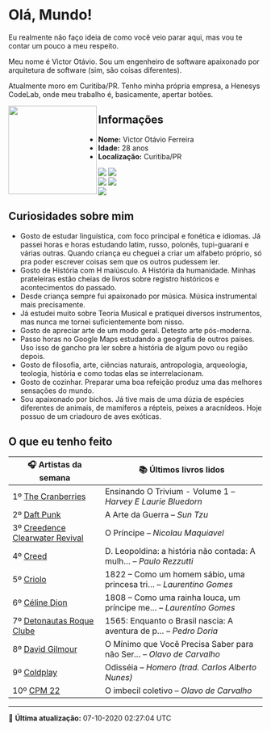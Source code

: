 # Olá, Mundo!

Eu realmente não faço ideia de como você veio parar aqui, mas vou te contar um pouco a meu respeito.

Meu nome é Victor Otávio. Sou um engenheiro de software apaixonado por arquitetura de software (sim, são coisas diferentes).

Atualmente moro em Curitiba/PR. Tenho minha própria empresa, a Henesys CodeLab, onde meu trabalho é, basicamente, apertar botões.

<img align="left" src="https://github.com/vctrtvfrrr/vctrtvfrrr/raw/master/octocat.png" alt="" width="175" />

## Informações

- **Nome:** Victor Otávio Ferreira
- **Idade:** 28 anos
- **Localização:** Curitiba/PR

[![](https://img.shields.io/badge/LinkedIn-victorotavio-blue)](https://www.linkedin.com/in/victorotavio/) [![](https://img.shields.io/badge/Twitter-@vctrtvfrrr-blue)](https://twitter.com/vctrtvfrrr)  
[![](https://img.shields.io/badge/GitHub-vctrtvfrrr-24292e)](https://github.com/vctrtvfrrr) [![](https://img.shields.io/badge/GitLab-vctrtvfrrr-ec5d16)](https://gitlab.com/vctrtvfrrr)  
[![](https://img.shields.io/badge/Email-victor@otavioferreira.com.br-red)](mailto:victor@otavioferreira.com.br)  

## Curiosidades sobre mim

-   Gosto de estudar linguística, com foco principal e fonética e idiomas. Já passei horas e horas estudando latim, russo, polonês, tupi-guarani e várias outras. Quando criança eu cheguei a criar um alfabeto próprio, só pra poder escrever coisas sem que os outros pudessem ler.
-   Gosto de História com H maiúsculo. A História da humanidade. Minhas prateleiras estão cheias de livros sobre registro históricos e acontecimentos do passado.
-   Desde criança sempre fui apaixonado por música. Música instrumental mais precisamente.
-   Já estudei muito sobre Teoria Musical e pratiquei diversos instrumentos, mas nunca me tornei suficientemente bom nisso.
-   Gosto de apreciar arte de um modo geral. Detesto arte pós-moderna.
-   Passo horas no Google Maps estudando a geografia de outros países. Uso isso de gancho pra ler sobre a história de algum povo ou região depois.
-   Gosto de filosofia, arte, ciências naturais, antropologia, arqueologia, teologia, história e como todas elas se interrelacionam.
-   Gosto de cozinhar. Preparar uma boa refeição produz uma das melhores sensações do mundo.
-   Sou apaixonado por bichos. Já tive mais de uma dúzia de espécies diferentes de animais, de mamiferos a répteis, peixes a aracnídeos. Hoje possuo de um criadouro de aves exóticas.


## O que eu tenho feito

|                                   🎧 Artistas da semana                                   |                      📚 Últimos livros lidos                      |
|-------------------------------------------------------------------------------------------|-------------------------------------------------------------------|
| 1º [The Cranberries](https://www.last.fm/music/The+Cranberries)                           | Ensinando O Trivium - Volume 1	–	_Harvey E Laurie Bluedorn_         |
| 2º [Daft Punk](https://www.last.fm/music/Daft+Punk)                                       | A Arte da Guerra	–	_Sun Tzu_                                        |
| 3º [Creedence Clearwater Revival](https://www.last.fm/music/Creedence+Clearwater+Revival) | O Príncipe	–	_Nicolau Maquiavel_                                    |
| 4º [Creed](https://www.last.fm/music/Creed)                                               | D. Leopoldina: a história não contada: A mulh…	–	_Paulo Rezzutti_   |
| 5º [Criolo](https://www.last.fm/music/Criolo)                                             | 1822 – Como um homem sábio, uma princesa tri…	–	_Laurentino Gomes_  |
| 6º [Céline Dion](https://www.last.fm/music/C%C3%A9line+Dion)                              | 1808 – Como uma rainha louca, um príncipe me…	–	_Laurentino Gomes_  |
| 7º [Detonautas Roque Clube](https://www.last.fm/music/Detonautas+Roque+Clube)             | 1565: Enquanto o Brasil nascia: A aventura de p…	–	_Pedro Doria_    |
| 8º [David Gilmour](https://www.last.fm/music/David+Gilmour)                               | O Mínimo que Você Precisa Saber para não Ser…	–	_Olavo de Carvalho_ |
| 9º [Coldplay](https://www.last.fm/music/Coldplay)                                         | Odisséia	–	_Homero (trad. Carlos Alberto Nunes)_                    |
| 10º [CPM 22](https://www.last.fm/music/CPM+22)                                            | O imbecil coletivo	–	_Olavo de Carvalho_                            |


---

🚀 **Última atualização:** 07-10-2020 02:27:04 UTC